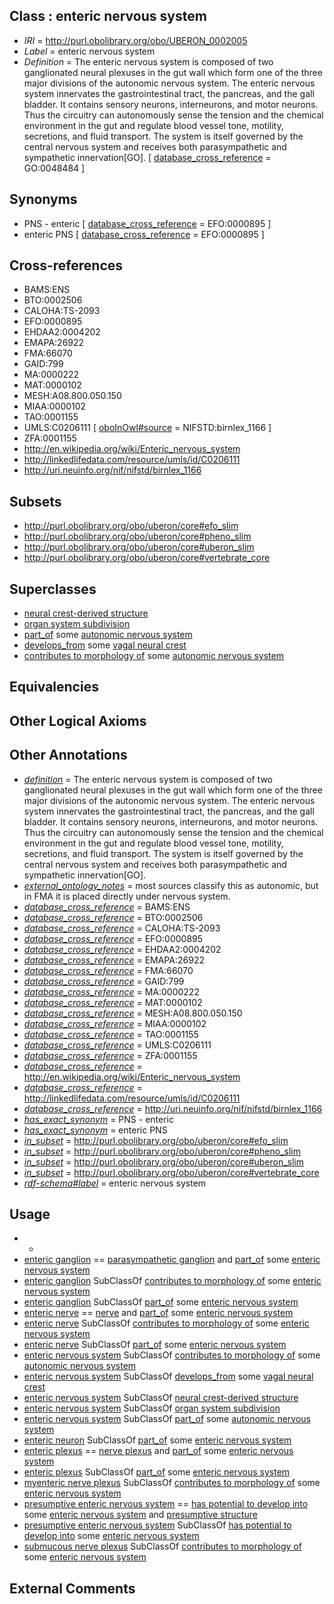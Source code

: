 
## Class : enteric nervous system

 * *IRI* = http://purl.obolibrary.org/obo/UBERON_0002005
 * *Label* = enteric nervous system
 * *Definition* = The enteric nervous system is composed of two ganglionated neural plexuses in the gut wall which form one of the three major divisions of the autonomic nervous system. The enteric nervous system innervates the gastrointestinal tract, the pancreas, and the gall bladder. It contains sensory neurons, interneurons, and motor neurons. Thus the circuitry can autonomously sense the tension and the chemical environment in the gut and regulate blood vessel tone, motility, secretions, and fluid transport. The system is itself governed by the central nervous system and receives both parasympathetic and sympathetic innervation[GO]. [ [database_cross_reference](../../ef/oboInOwl#hasDbXref.md) = GO:0048484 ]

## Synonyms

 * PNS - enteric [ [database_cross_reference](../../ef/oboInOwl#hasDbXref.md) = EFO:0000895 ]
 * enteric PNS [ [database_cross_reference](../../ef/oboInOwl#hasDbXref.md) = EFO:0000895 ]

## Cross-references

 * BAMS:ENS
 * BTO:0002506
 * CALOHA:TS-2093
 * EFO:0000895
 * EHDAA2:0004202
 * EMAPA:26922
 * FMA:66070
 * GAID:799
 * MA:0000222
 * MAT:0000102
 * MESH:A08.800.050.150
 * MIAA:0000102
 * TAO:0001155
 * UMLS:C0206111 [ [oboInOwl#source](../../ce/oboInOwl#source.md) = NIFSTD:birnlex_1166 ]
 * ZFA:0001155
 * http://en.wikipedia.org/wiki/Enteric_nervous_system
 * http://linkedlifedata.com/resource/umls/id/C0206111
 * http://uri.neuinfo.org/nif/nifstd/birnlex_1166

## Subsets

 * http://purl.obolibrary.org/obo/uberon/core#efo_slim
 * http://purl.obolibrary.org/obo/uberon/core#pheno_slim
 * http://purl.obolibrary.org/obo/uberon/core#uberon_slim
 * http://purl.obolibrary.org/obo/uberon/core#vertebrate_core

## Superclasses

 * [neural crest-derived structure](../../UBERON/13/UBERON_0010313.md)
 * [organ system subdivision](../../UBERON/16/UBERON_0011216.md)
 * [part_of](../../BFO/50/BFO_0000050.md) some [autonomic nervous system](../../UBERON/10/UBERON_0002410.md)
 * [develops_from](../../RO/02/RO_0002202.md) some [vagal neural crest](../../UBERON/28/UBERON_0005428.md)
 * [contributes to morphology of](../../RO/33/RO_0002433.md) some [autonomic nervous system](../../UBERON/10/UBERON_0002410.md)

## Equivalencies


## Other Logical Axioms


## Other Annotations

 * *[definition](../../IAO/15/IAO_0000115.md)* = The enteric nervous system is composed of two ganglionated neural plexuses in the gut wall which form one of the three major divisions of the autonomic nervous system. The enteric nervous system innervates the gastrointestinal tract, the pancreas, and the gall bladder. It contains sensory neurons, interneurons, and motor neurons. Thus the circuitry can autonomously sense the tension and the chemical environment in the gut and regulate blood vessel tone, motility, secretions, and fluid transport. The system is itself governed by the central nervous system and receives both parasympathetic and sympathetic innervation[GO].
 * *[external_ontology_notes](../../UBPROP/12/UBPROP_0000012.md)* = most sources classify this as autonomic, but in FMA it is placed directly under nervous system. 
 * *[database_cross_reference](../../ef/oboInOwl#hasDbXref.md)* = BAMS:ENS
 * *[database_cross_reference](../../ef/oboInOwl#hasDbXref.md)* = BTO:0002506
 * *[database_cross_reference](../../ef/oboInOwl#hasDbXref.md)* = CALOHA:TS-2093
 * *[database_cross_reference](../../ef/oboInOwl#hasDbXref.md)* = EFO:0000895
 * *[database_cross_reference](../../ef/oboInOwl#hasDbXref.md)* = EHDAA2:0004202
 * *[database_cross_reference](../../ef/oboInOwl#hasDbXref.md)* = EMAPA:26922
 * *[database_cross_reference](../../ef/oboInOwl#hasDbXref.md)* = FMA:66070
 * *[database_cross_reference](../../ef/oboInOwl#hasDbXref.md)* = GAID:799
 * *[database_cross_reference](../../ef/oboInOwl#hasDbXref.md)* = MA:0000222
 * *[database_cross_reference](../../ef/oboInOwl#hasDbXref.md)* = MAT:0000102
 * *[database_cross_reference](../../ef/oboInOwl#hasDbXref.md)* = MESH:A08.800.050.150
 * *[database_cross_reference](../../ef/oboInOwl#hasDbXref.md)* = MIAA:0000102
 * *[database_cross_reference](../../ef/oboInOwl#hasDbXref.md)* = TAO:0001155
 * *[database_cross_reference](../../ef/oboInOwl#hasDbXref.md)* = UMLS:C0206111
 * *[database_cross_reference](../../ef/oboInOwl#hasDbXref.md)* = ZFA:0001155
 * *[database_cross_reference](../../ef/oboInOwl#hasDbXref.md)* = http://en.wikipedia.org/wiki/Enteric_nervous_system
 * *[database_cross_reference](../../ef/oboInOwl#hasDbXref.md)* = http://linkedlifedata.com/resource/umls/id/C0206111
 * *[database_cross_reference](../../ef/oboInOwl#hasDbXref.md)* = http://uri.neuinfo.org/nif/nifstd/birnlex_1166
 * *[has_exact_synonym](../../ym/oboInOwl#hasExactSynonym.md)* = PNS - enteric
 * *[has_exact_synonym](../../ym/oboInOwl#hasExactSynonym.md)* = enteric PNS
 * *[in_subset](../../et/oboInOwl#inSubset.md)* = http://purl.obolibrary.org/obo/uberon/core#efo_slim
 * *[in_subset](../../et/oboInOwl#inSubset.md)* = http://purl.obolibrary.org/obo/uberon/core#pheno_slim
 * *[in_subset](../../et/oboInOwl#inSubset.md)* = http://purl.obolibrary.org/obo/uberon/core#uberon_slim
 * *[in_subset](../../et/oboInOwl#inSubset.md)* = http://purl.obolibrary.org/obo/uberon/core#vertebrate_core
 * *[rdf-schema#label](../../el/rdf-schema#label.md)* = enteric nervous system

## Usage

 * -
 * [enteric ganglion](../../UBERON/09/UBERON_0001809.md) == [parasympathetic ganglion](../../UBERON/08/UBERON_0001808.md) and [part_of](../../BFO/50/BFO_0000050.md) some [enteric nervous system](../../UBERON/05/UBERON_0002005.md)
 * [enteric ganglion](../../UBERON/09/UBERON_0001809.md) SubClassOf [contributes to morphology of](../../RO/33/RO_0002433.md) some [enteric nervous system](../../UBERON/05/UBERON_0002005.md)
 * [enteric ganglion](../../UBERON/09/UBERON_0001809.md) SubClassOf [part_of](../../BFO/50/BFO_0000050.md) some [enteric nervous system](../../UBERON/05/UBERON_0002005.md)
 * [enteric nerve](../../UBERON/80/UBERON_0010380.md) == [nerve](../../UBERON/21/UBERON_0001021.md) and [part_of](../../BFO/50/BFO_0000050.md) some [enteric nervous system](../../UBERON/05/UBERON_0002005.md)
 * [enteric nerve](../../UBERON/80/UBERON_0010380.md) SubClassOf [contributes to morphology of](../../RO/33/RO_0002433.md) some [enteric nervous system](../../UBERON/05/UBERON_0002005.md)
 * [enteric nerve](../../UBERON/80/UBERON_0010380.md) SubClassOf [part_of](../../BFO/50/BFO_0000050.md) some [enteric nervous system](../../UBERON/05/UBERON_0002005.md)
 * [enteric nervous system](../../UBERON/05/UBERON_0002005.md) SubClassOf [contributes to morphology of](../../RO/33/RO_0002433.md) some [autonomic nervous system](../../UBERON/10/UBERON_0002410.md)
 * [enteric nervous system](../../UBERON/05/UBERON_0002005.md) SubClassOf [develops_from](../../RO/02/RO_0002202.md) some [vagal neural crest](../../UBERON/28/UBERON_0005428.md)
 * [enteric nervous system](../../UBERON/05/UBERON_0002005.md) SubClassOf [neural crest-derived structure](../../UBERON/13/UBERON_0010313.md)
 * [enteric nervous system](../../UBERON/05/UBERON_0002005.md) SubClassOf [organ system subdivision](../../UBERON/16/UBERON_0011216.md)
 * [enteric nervous system](../../UBERON/05/UBERON_0002005.md) SubClassOf [part_of](../../BFO/50/BFO_0000050.md) some [autonomic nervous system](../../UBERON/10/UBERON_0002410.md)
 * [enteric neuron](../../CL/11/CL_0007011.md) SubClassOf [part_of](../../BFO/50/BFO_0000050.md) some [enteric nervous system](../../UBERON/05/UBERON_0002005.md)
 * [enteric plexus](../../UBERON/29/UBERON_0000429.md) == [nerve plexus](../../UBERON/10/UBERON_0001810.md) and [part_of](../../BFO/50/BFO_0000050.md) some [enteric nervous system](../../UBERON/05/UBERON_0002005.md)
 * [enteric plexus](../../UBERON/29/UBERON_0000429.md) SubClassOf [part_of](../../BFO/50/BFO_0000050.md) some [enteric nervous system](../../UBERON/05/UBERON_0002005.md)
 * [myenteric nerve plexus](../../UBERON/39/UBERON_0002439.md) SubClassOf [contributes to morphology of](../../RO/33/RO_0002433.md) some [enteric nervous system](../../UBERON/05/UBERON_0002005.md)
 * [presumptive enteric nervous system](../../UBERON/00/UBERON_0006600.md) == [has potential to develop into](../../RO/87/RO_0002387.md) some [enteric nervous system](../../UBERON/05/UBERON_0002005.md) and [presumptive structure](../../UBERON/98/UBERON_0006598.md)
 * [presumptive enteric nervous system](../../UBERON/00/UBERON_0006600.md) SubClassOf [has potential to develop into](../../RO/87/RO_0002387.md) some [enteric nervous system](../../UBERON/05/UBERON_0002005.md)
 * [submucous nerve plexus](../../UBERON/04/UBERON_0005304.md) SubClassOf [contributes to morphology of](../../RO/33/RO_0002433.md) some [enteric nervous system](../../UBERON/05/UBERON_0002005.md)

## External Comments

